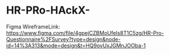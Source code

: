 # HR-PRo-HAckX-

Figma WireframeLink: https://www.figma.com/file/4gpejCZBMoUfeIs8T1C5zg/HR-Pro-Questionnaire%2FSurvey?type=design&node-id=14%3A313&mode=design&t=HQ9oyUxJGMnJOOba-1
